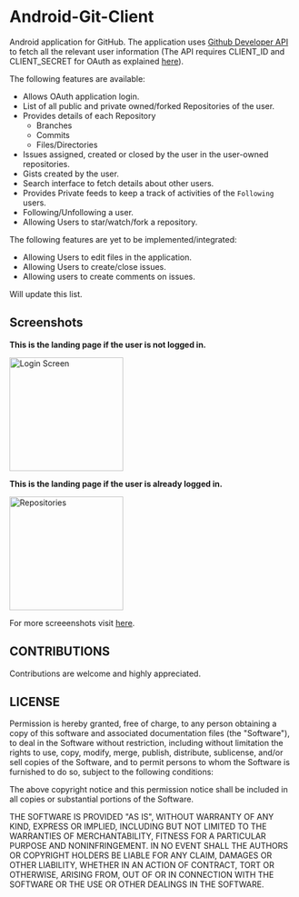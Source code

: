 # Android-Git-Client

Android application for GitHub. The application uses [Github Developer API](https://developer.github.com/v3/) to fetch all the relevant
user information (The API requires CLIENT_ID and CLIENT_SECRET for OAuth as explained [here](https://developer.github.com/v3/oauth/)).

The following features are available:
* Allows OAuth application login.
* List of all public and private owned/forked Repositories of the user.
* Provides details of each Repository
  * Branches
  * Commits
  * Files/Directories
* Issues assigned, created or closed by the user in the user-owned repositories.
* Gists created by the user.
* Search interface to fetch details about other users.
* Provides Private feeds to keep a track of activities of the `Following` users.
* Following/Unfollowing a user.
* Allowing Users to star/watch/fork a repository.

The following features are yet to be implemented/integrated:
* Allowing Users to edit files in the application.
* Allowing Users to create/close issues.
* Allowing users to create comments on issues.

Will update this list. 


## Screenshots

**This is the landing page if the user is not logged in.**

<img src="https://github.com/codeahead14/Android-Git-Client/blob/Native_Recycler_View/App-Screenshots/Login%20Screen.png" width="200" alt="Login Screen">

**This is the landing page if the user is already logged in.**

<img src="https://github.com/codeahead14/Android-Git-Client/blob/Native_Recycler_View/App-Screenshots/Repositories%20Overview.png" width="200" alt="Repositories">

For more screeenshots visit [here](https://github.com/codeahead14/Android-Git-Client/tree/Native_Recycler_View/App-Screenshots).

## CONTRIBUTIONS

Contributions are welcome and highly appreciated. 

## LICENSE
Permission is hereby granted, free of charge, to any person obtaining a copy of this software and associated documentation files (the "Software"), to deal in the Software without restriction, including without limitation the rights to use, copy, modify, merge, publish, distribute, sublicense, and/or sell copies of the Software, and to permit persons to whom the Software is furnished to do so, subject to the following conditions:

The above copyright notice and this permission notice shall be included in all copies or substantial portions of the Software.

THE SOFTWARE IS PROVIDED "AS IS", WITHOUT WARRANTY OF ANY KIND, EXPRESS OR IMPLIED, INCLUDING BUT NOT LIMITED TO THE WARRANTIES OF MERCHANTABILITY, FITNESS FOR A PARTICULAR PURPOSE AND NONINFRINGEMENT. IN NO EVENT SHALL THE AUTHORS OR COPYRIGHT HOLDERS BE LIABLE FOR ANY CLAIM, DAMAGES OR OTHER LIABILITY, WHETHER IN AN ACTION OF CONTRACT, TORT OR OTHERWISE, ARISING FROM, OUT OF OR IN CONNECTION WITH THE SOFTWARE OR THE USE OR OTHER DEALINGS IN THE SOFTWARE.
